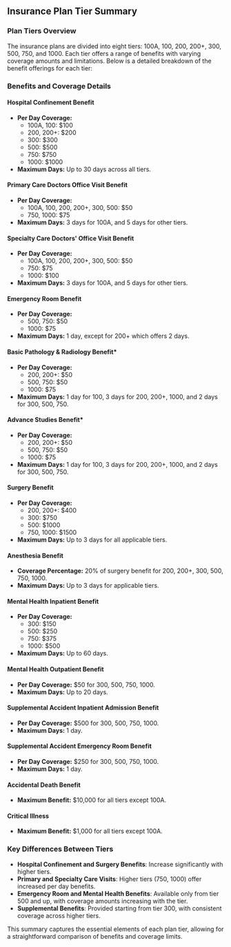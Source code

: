 ## Insurance Plan Tier Summary

### Plan Tiers Overview
The insurance plans are divided into eight tiers: 100A, 100, 200, 200+, 300, 500, 750, and 1000. Each tier offers a range of benefits with varying coverage amounts and limitations. Below is a detailed breakdown of the benefit offerings for each tier:

### Benefits and Coverage Details

#### Hospital Confinement Benefit
- **Per Day Coverage:**
  - 100A, 100: $100
  - 200, 200+: $200
  - 300: $300
  - 500: $500
  - 750: $750
  - 1000: $1000
- **Maximum Days:** Up to 30 days across all tiers.

#### Primary Care Doctors Office Visit Benefit
- **Per Day Coverage:**
  - 100A, 100, 200, 200+, 300, 500: $50
  - 750, 1000: $75
- **Maximum Days:** 3 days for 100A, and 5 days for other tiers.

#### Specialty Care Doctors' Office Visit Benefit
- **Per Day Coverage:**
  - 100A, 100, 200, 200+, 300, 500: $50
  - 750: $75
  - 1000: $100
- **Maximum Days:** 3 days for 100A, and 5 days for other tiers.

#### Emergency Room Benefit
- **Per Day Coverage:**
  - 500, 750: $50
  - 1000: $75
- **Maximum Days:** 1 day, except for 200+ which offers 2 days.

#### Basic Pathology & Radiology Benefit*
- **Per Day Coverage:**
  - 200, 200+: $50
  - 500, 750: $50
  - 1000: $75
- **Maximum Days:** 1 day for 100, 3 days for 200, 200+, 1000, and 2 days for 300, 500, 750.

#### Advance Studies Benefit*
- **Per Day Coverage:**
  - 200, 200+: $50
  - 500, 750: $50
  - 1000: $75
- **Maximum Days:** 1 day for 100, 3 days for 200, 200+, 1000, and 2 days for 300, 500, 750.

#### Surgery Benefit
- **Per Day Coverage:**
  - 200, 200+: $400
  - 300: $750
  - 500: $1000
  - 750, 1000: $1500
- **Maximum Days:** Up to 3 days for all applicable tiers.

#### Anesthesia Benefit
- **Coverage Percentage:** 20% of surgery benefit for 200, 200+, 300, 500, 750, 1000.
- **Maximum Days:** Up to 3 days for applicable tiers.

#### Mental Health Inpatient Benefit
- **Per Day Coverage:**
  - 300: $150
  - 500: $250
  - 750: $375
  - 1000: $500
- **Maximum Days:** Up to 60 days.

#### Mental Health Outpatient Benefit
- **Per Day Coverage:** $50 for 300, 500, 750, 1000.
- **Maximum Days:** Up to 20 days.

#### Supplemental Accident Inpatient Admission Benefit
- **Per Day Coverage:** $500 for 300, 500, 750, 1000.
- **Maximum Days:** 1 day.

#### Supplemental Accident Emergency Room Benefit
- **Per Day Coverage:** $250 for 300, 500, 750, 1000.
- **Maximum Days:** 1 day.

#### Accidental Death Benefit
- **Maximum Benefit:** $10,000 for all tiers except 100A.

#### Critical Illness
- **Maximum Benefit:** $1,000 for all tiers except 100A.

### Key Differences Between Tiers
- **Hospital Confinement and Surgery Benefits**: Increase significantly with higher tiers.
- **Primary and Specialty Care Visits**: Higher tiers (750, 1000) offer increased per day benefits.
- **Emergency Room and Mental Health Benefits**: Available only from tier 500 and up, with coverage amounts increasing with the tier.
- **Supplemental Benefits**: Provided starting from tier 300, with consistent coverage across higher tiers.

This summary captures the essential elements of each plan tier, allowing for a straightforward comparison of benefits and coverage limits.